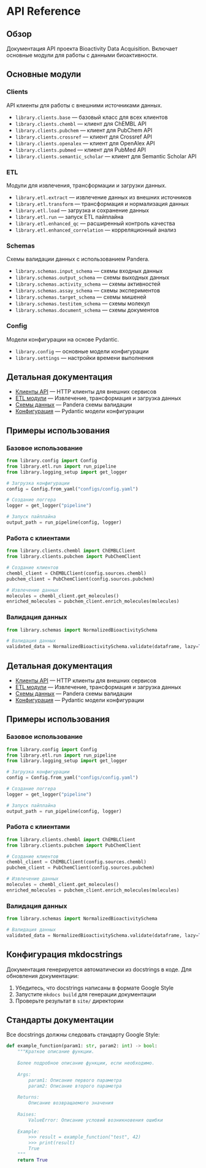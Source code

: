 # API Reference

## Обзор

Документация API проекта Bioactivity Data Acquisition. Включает основные модули для работы с данными биоактивности.

## Основные модули

### Clients

API клиенты для работы с внешними источниками данных.

- `library.clients.base` — базовый класс для всех клиентов
- `library.clients.chembl` — клиент для ChEMBL API
- `library.clients.pubchem` — клиент для PubChem API
- `library.clients.crossref` — клиент для Crossref API
- `library.clients.openalex` — клиент для OpenAlex API
- `library.clients.pubmed` — клиент для PubMed API
- `library.clients.semantic_scholar` — клиент для Semantic Scholar API

### ETL

Модули для извлечения, трансформации и загрузки данных.

- `library.etl.extract` — извлечение данных из внешних источников
- `library.etl.transform` — трансформация и нормализация данных
- `library.etl.load` — загрузка и сохранение данных
- `library.etl.run` — запуск ETL пайплайна
- `library.etl.enhanced_qc` — расширенный контроль качества
- `library.etl.enhanced_correlation` — корреляционный анализ

### Schemas

Схемы валидации данных с использованием Pandera.

- `library.schemas.input_schema` — схемы входных данных
- `library.schemas.output_schema` — схемы выходных данных
- `library.schemas.activity_schema` — схемы активностей
- `library.schemas.assay_schema` — схемы экспериментов
- `library.schemas.target_schema` — схемы мишеней
- `library.schemas.testitem_schema` — схемы молекул
- `library.schemas.document_schema` — схемы документов

### Config

Модели конфигурации на основе Pydantic.

- `library.config` — основные модели конфигурации
- `library.settings` — настройки времени выполнения

## Детальная документация

- [Клиенты API](clients.md) — HTTP клиенты для внешних сервисов
- [ETL модули](etl.md) — Извлечение, трансформация и загрузка данных
- [Схемы данных](schemas.md) — Pandera схемы валидации
- [Конфигурация](config.md) — Pydantic модели конфигурации

## Примеры использования

### Базовое использование

```python
from library.config import Config
from library.etl.run import run_pipeline
from library.logging_setup import get_logger

# Загрузка конфигурации
config = Config.from_yaml("configs/config.yaml")

# Создание логгера
logger = get_logger("pipeline")

# Запуск пайплайна
output_path = run_pipeline(config, logger)
```

### Работа с клиентами

```python
from library.clients.chembl import ChEMBLClient
from library.clients.pubchem import PubChemClient

# Создание клиентов
chembl_client = ChEMBLClient(config.sources.chembl)
pubchem_client = PubChemClient(config.sources.pubchem)

# Извлечение данных
molecules = chembl_client.get_molecules()
enriched_molecules = pubchem_client.enrich_molecules(molecules)
```

### Валидация данных

```python
from library.schemas import NormalizedBioactivitySchema

# Валидация данных
validated_data = NormalizedBioactivitySchema.validate(dataframe, lazy=True)
```

## Детальная документация

- [Клиенты API](clients.md) — HTTP клиенты для внешних сервисов
- [ETL модули](etl.md) — Извлечение, трансформация и загрузка данных
- [Схемы данных](schemas.md) — Pandera схемы валидации
- [Конфигурация](config.md) — Pydantic модели конфигурации

## Примеры использования

### Базовое использование

```python
from library.config import Config
from library.etl.run import run_pipeline
from library.logging_setup import get_logger

# Загрузка конфигурации
config = Config.from_yaml("configs/config.yaml")

# Создание логгера
logger = get_logger("pipeline")

# Запуск пайплайна
output_path = run_pipeline(config, logger)
```

### Работа с клиентами

```python
from library.clients.chembl import ChEMBLClient
from library.clients.pubchem import PubChemClient

# Создание клиентов
chembl_client = ChEMBLClient(config.sources.chembl)
pubchem_client = PubChemClient(config.sources.pubchem)

# Извлечение данных
molecules = chembl_client.get_molecules()
enriched_molecules = pubchem_client.enrich_molecules(molecules)
```

### Валидация данных

```python
from library.schemas import NormalizedBioactivitySchema

# Валидация данных
validated_data = NormalizedBioactivitySchema.validate(dataframe, lazy=True)
```

## Конфигурация mkdocstrings

Документация генерируется автоматически из docstrings в коде. Для обновления документации:

1. Убедитесь, что docstrings написаны в формате Google Style
2. Запустите `mkdocs build` для генерации документации
3. Проверьте результат в `site/` директории

## Стандарты документации

Все docstrings должны следовать стандарту Google Style:

```python
def example_function(param1: str, param2: int) -> bool:
    """Краткое описание функции.
    
    Более подробное описание функции, если необходимо.
    
    Args:
        param1: Описание первого параметра
        param2: Описание второго параметра
        
    Returns:
        Описание возвращаемого значения
        
    Raises:
        ValueError: Описание условий возникновения ошибки
        
    Example:
        >>> result = example_function("test", 42)
        >>> print(result)
        True
    """
    return True
```
 
 
 
 
